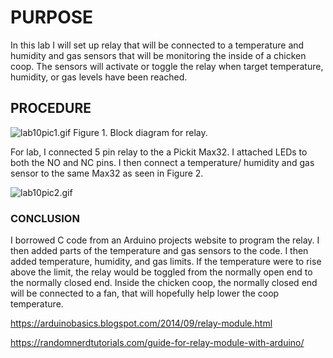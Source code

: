 # PURPOSE #
In this lab I will set up relay that will be connected to a temperature and humidity and gas sensors that will be monitoring the inside of a chicken coop.  The sensors will activate or toggle the relay when target temperature, humidity, or gas levels have been reached.  

## PROCEDURE ##

![lab10pic1.gif](https://bitbucket.org/repo/BgdaKR7/images/3999901748-lab10pic1.gif)
Figure 1. Block diagram for relay.

For lab, I connected 5 pin relay to the a Pickit Max32.  I attached LEDs to both the NO and NC pins.  I then connect a temperature/ humidity and gas sensor to the same Max32 as seen in Figure 2.  

![lab10pic2.gif](https://bitbucket.org/repo/BgdaKR7/images/102005176-lab10pic2.gif)

### CONCLUSION ###
I borrowed C code from an Arduino projects website to program the relay.  I then added parts of the temperature and gas sensors to the code.  I then added temperature, humidity, and gas limits.  If the temperature were to rise above the limit, the relay would be toggled from the normally open end to the normally closed end.  Inside the chicken coop, the normally closed end will be connected to a fan, that will hopefully help lower the coop temperature.

https://arduinobasics.blogspot.com/2014/09/relay-module.html

https://randomnerdtutorials.com/guide-for-relay-module-with-arduino/